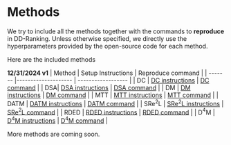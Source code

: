 # Methods
We try to include all the methods together with the commands to **reproduce** in DD-Ranking. Unless otherwise specified, we directly use the hyperparameters provided by the open-source code for each method.

Here are the included methods

**12/31/2024 v1**
| Method | Setup Instructions | Reproduce command |
| ------- |-------------------- | ------------------ |
| DC | [DC instructions](DC-DSA-DM/instructions.md) | [DC command](DC-DSA-DM/readme.md) |
| DSA| [DSA instructions](DC-DSA-DM/instructions.md) | [DSA command](DC-DSA-DM/readme.md) |
| DM | [DM instructions](DC-DSA-DM/instructions.md) | [DM command](DC-DSA-DM/readme.md) |
| MTT | [MTT instructions](MTT/instructions.md) | [MTT command](MTT/readme.md) |
| DATM | [DATM instructions](DATM/instructions.md) | [DATM command](DATM/readme.md) |
| SRe$^2$L | [SRe$^2$L instructions](SRe2L/instructions.md) | [SRe$^2$L command](SRe2L/readme.md) |
| RDED | [RDED instructions](RDED/instructions.md) | [RDED command](RDED/readme.md) |
| D$^4$M | [D$^4$M instructions](D4M/instructions.md) | [D$^4$M command](D4M/readme.md) |

More methods are coming soon.